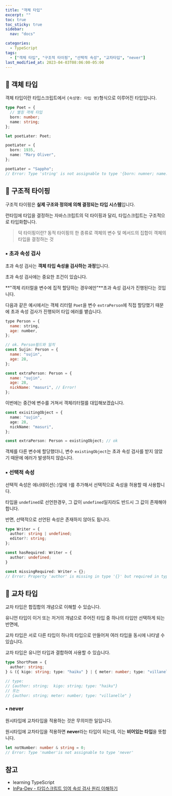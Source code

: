 ```yaml
---
title: "객체 타입"
excerpt: ""
toc: true
toc_sticky: true
sidebar:
  nav: "docs"

categories:
  - TypeScript
tags:
  - ["객체 타입", "구조적 타이핑", "선택적 속성", "교차타입", "never"]
last_modified_at: 2023-04-03T08:06:00-05:00
---
```


## 📄 객체 타입

객체 타입이란 타입스크립트에서 `{속성명: 타입 명}`형식으로 이루어진 타입입니다.

```ts
type Poet = {
  // 별칭 객체 타입
  born: number;
  name: string;
};

let poetLater: Poet;

poetLater = {
  born: 1935,
  name: "Mary Oliver",
};

poetLater = "Sappho";
// Error: Type 'string' is not assignable to type '{born: numner; name: string;}
```

## 📄 구조적 타이핑

구조적 타이핑은 **실제 구조와 정의에 의해 결정되는 타입 시스템**입니다.

런타임에 타입을 결정하는 자바스크립트의 덕 타이핑과 달리, 타입스크립트는 구조적으로 타입화합니다.

> 덕 타이핑이란? 동적 타이핑의 한 종류로 객체의 변수 및 메서드의 집합이 객체의 타입을 결정하는 것

### ▪ 초과 속성 검사

초과 속성 검사는 **객체 타입 속성을 검사하는 과정**입니다.

초과 속성 검사에는 중요한 조건이 있습니다.

**"객체 리터럴을 변수에 집적 할당하는 경우에만"**초과 속성 검사가 진행된다는 것입니다.

다음과 같은 예시에서는 객체 리터럴 `Poet`을 변수 `extraPerson`에 직접 할당했기 때문에 초과 속성 검사가 진행되어 타입 에러를 뱉습니다.

```js
type Person = {
  name: string,
  age: number,
};

// ok. Person필드와 일치
const Sujin: Person = {
  name: "sujin",
  age: 28,
};

const extraPerson: Person = {
  name: "sujin",
  age: 28,
  nickName: "masuri", // Error!
};
```

이번에는 중간에 변수를 거쳐서 객체리터럴를 대입해보겠습니다.

```ts
const exisitingObject = {
  name: "sujin",
  age: 28,
  nickName: "masuri",
};

const extraPerson: Person = existingObject; // ok
```

객체를 다른 변수에 할당했더니, 변수 `existingObject`는 초과 속성 검사를 받지 않았기 때문에 에러가 발생하지 않습니다.

### ▪ 선택적 속성

선택적 속성은 에너테이션(`:`)앞에 `?`를 추가해서 선택적으로 속성을 허용할 때 사용합니다.

타입을 `undefined`로 선언한경우, 그 값이 `undefined`일지라도 반드시 그 값이 존재해야합니다.

반면, 선택적으로 선언된 속성은 존재하지 않아도 됩니다.

```ts
type Writer = {
  author: string | undefined;
  editor?: string;
};

const hasRequired: Writer = {
  author: undefined;
}

const missingRequired: Writer = {};
// Error: Property 'author' is missing in type '{}' but required in type 'Writers'.
```

## 📄 교차 타입

교차 타입은 합집합의 개념으로 이해할 수 있습니다.

유니언 타입이 이거 또는 저거의 개념으로 주어진 타입 중 하나의 타입만 선택하게 되는 반면에,

교차 타입은 서로 다른 타입이 하나의 타입으로 만들어져 여러 타입을 동시에 나타낼 수 있습니다.

교차 타입은 유니언 타입과 결합하여 사용할 수 있습니다.

```ts
type ShortPoem = {
  author: string;
} & ({ kigo: string; type: "haiku" } | { meter: number; type: "villanelle" });

// type:
// {author: string;  kigo: string; type: "haiku"}
// 또는
// {author: string; meter: number; type: "villanelle" }
```

### ▪ never

원시타입에 교차타입을 적용하는 것은 무의미한 일입니다.

원시타입에 교차타입을 적용하면 **never**라는 타입이 되는데, 이는 **비어있는 타입**을 뜻합니다.

```ts
let notNumber: number & string = 0;
// Error: Type 'number'is not assignable to type 'never'
```

## 참고

- learning TypeScript
- [InPa-Dev - 타입스크립트 잉여 속성 검사 원리 이해하기](https://inpa.tistory.com/entry/TS-%F0%9F%93%98-%ED%83%80%EC%9E%85%EC%8A%A4%ED%81%AC%EB%A6%BD%ED%8A%B8-%EA%B0%9D%EC%B2%B4-%ED%83%80%EC%9E%85-%EC%B2%B4%ED%82%B9-%EC%9B%90%EB%A6%AC-%EC%9D%B4%ED%95%B4%ED%95%98%EA%B8%B0)

